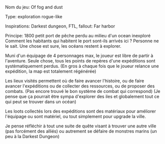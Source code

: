 Nom du jeu: Of fog and dust

Type: exploration rogue-like

Inspirations: Darkest dungeon, FTL, fallout: Far harbor

Principe: 1800 petit port de pêche  perdu au milieu d'un ocean inexploré
Comment les habitants qui habitent le port sont-ils arrivés ici ? Personne ne le sait.
Une chose est sure, les océans restent à explorer.

Muni d'un équipage de 4 personnages max, le joueur est libre de partir à l'aventure.
Seule chose, tous les points de repères d'une expéditions sont systèmatiquement perdus.
(En gros à chaque fois que le joueur relance une expédition, la map est totalement régénérée)

Les lieux visités permettent où de faire avancer l'histoire, ou de faire avancer l'expéditions
ou de collecter des ressources, ou de proposer des combats.
(Pas encore trouvé le bon système de combat qui correspond)
(Je pense que ça pourrait être sympa d'explorer des iles et globalement tout ce qui peut se trouver dans un océan)

Les loots collectés lors des expéditions sont des matériaux pour améliorer l'équipage
ou sont matériel, ou tout simplement pour upgrade la ville.

Je pense réfléchir à tout une suite de quête visant à trouver une autre ville (pas forcément des alliés)
ou autrement se défaire de monstres marins (un peu à la Darkest Dungeon)